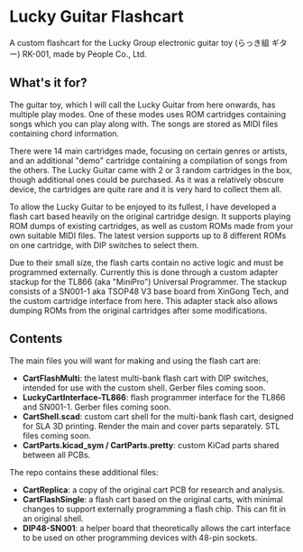 # Lucky Guitar Flashcart
A custom flashcart for the Lucky Group electronic guitar toy (らっき組 ギター) RK-001, made by People Co., Ltd.  

## What's it for?
The guitar toy, which I will call the Lucky Guitar from here onwards, has multiple play modes.
One of these modes uses ROM cartridges containing songs which you can play along with.
The songs are stored as MIDI files containing chord information.  

There were 14 main cartridges made, focusing on certain genres or artists,
and an additional "demo" cartridge containing a compilation of songs from the others.
The Lucky Guitar came with 2 or 3 random cartridges in the box, though additional ones could be purchased.
As it was a relatively obscure device, the cartridges are quite rare and it is very hard to collect them all.  

To allow the Lucky Guitar to be enjoyed to its fullest, I have developed a flash cart based heavily on the original cartridge design.
It supports playing ROM dumps of existing cartridges, as well as custom ROMs made from your own suitable MIDI files.
The latest version supports up to 8 different ROMs on one cartridge, with DIP switches to select them.  

Due to their small size, the flash carts contain no active logic and must be programmed externally.
Currently this is done through a custom adapter stackup for the TL866 (aka "MiniPro") Universal Programmer.
The stackup consists of a SN001-1 aka TSOP48 V3 base board from XinGong Tech, and the custom cartridge interface from here.
This adapter stack also allows dumping ROMs from the original cartridges after some modifications.  

## Contents
The main files you will want for making and using the flash cart are:
- **CartFlashMulti**: the latest multi-bank flash cart with DIP switches, intended for use with the custom shell. Gerber files coming soon.
- **LuckyCartInterface-TL866**: flash programmer interface for the TL866 and SN001-1. Gerber files coming soon.
- **CartShell.scad**: custom cart shell for the multi-bank flash cart, designed for SLA 3D printing. Render the main and cover parts separately. STL files coming soon.
- **CartParts.kicad_sym / CartParts.pretty**: custom KiCad parts shared between all PCBs.

The repo contains these additional files:
- **CartReplica**: a copy of the original cart PCB for research and analysis.
- **CartFlashSingle**: a flash cart based on the original carts, with minimal changes to support externally programming a flash chip. This can fit in an original shell.
- **DIP48-SN001**: a helper board that theoretically allows the cart interface to be used on other programming devices with 48-pin sockets.
